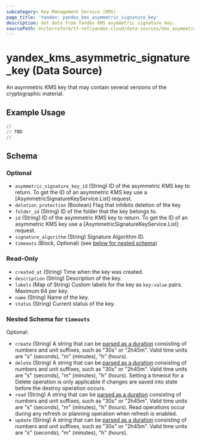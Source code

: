 ```yaml
---
subcategory: Key Management Service (KMS)
page_title: 'Yandex: yandex_kms_asymmetric_signature_key'
description: Get data from Yandex KMS asymmetric signature key.
sourcePath: en/terraform/tf-ref/yandex-cloud/data-sources/kms_asymmetric_signature_key.md
---
```


# yandex_kms_asymmetric_signature_key (Data Source)

An asymmetric KMS key that may contain several versions of the cryptographic material.

## Example Usage

```terraform
//
// TBD
//
```

<!-- schema generated by tfplugindocs -->
## Schema

### Optional

- `asymmetric_signature_key_id` (String) ID of the asymmetric KMS key to return.
 To get the ID of an asymmetric KMS key use a [AsymmetricSignatureKeyService.List] request.
- `deletion_protection` (Boolean) Flag that inhibits deletion of the key
- `folder_id` (String) ID of the folder that the key belongs to.
- `id` (String) ID of the asymmetric KMS key to return.
 To get the ID of an asymmetric KMS key use a [AsymmetricSignatureKeyService.List] request.
- `signature_algorithm` (String) Signature Algorithm ID.
- `timeouts` (Block, Optional) (see [below for nested schema](#nestedblock--timeouts))

### Read-Only

- `created_at` (String) Time when the key was created.
- `description` (String) Description of the key.
- `labels` (Map of String) Custom labels for the key as `key:value` pairs. Maximum 64 per key.
- `name` (String) Name of the key.
- `status` (String) Current status of the key.

<a id="nestedblock--timeouts"></a>
### Nested Schema for `timeouts`

Optional:

- `create` (String) A string that can be [parsed as a duration](https://pkg.go.dev/time#ParseDuration) consisting of numbers and unit suffixes, such as "30s" or "2h45m". Valid time units are "s" (seconds), "m" (minutes), "h" (hours).
- `delete` (String) A string that can be [parsed as a duration](https://pkg.go.dev/time#ParseDuration) consisting of numbers and unit suffixes, such as "30s" or "2h45m". Valid time units are "s" (seconds), "m" (minutes), "h" (hours). Setting a timeout for a Delete operation is only applicable if changes are saved into state before the destroy operation occurs.
- `read` (String) A string that can be [parsed as a duration](https://pkg.go.dev/time#ParseDuration) consisting of numbers and unit suffixes, such as "30s" or "2h45m". Valid time units are "s" (seconds), "m" (minutes), "h" (hours). Read operations occur during any refresh or planning operation when refresh is enabled.
- `update` (String) A string that can be [parsed as a duration](https://pkg.go.dev/time#ParseDuration) consisting of numbers and unit suffixes, such as "30s" or "2h45m". Valid time units are "s" (seconds), "m" (minutes), "h" (hours).
